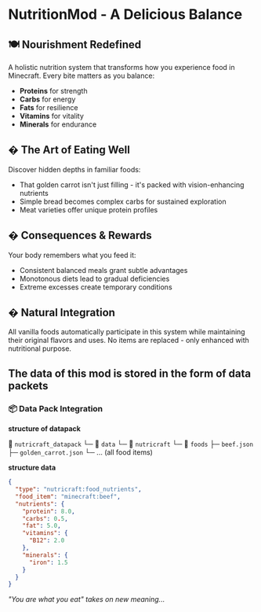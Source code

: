 # NutritionMod - A Delicious Balance

## 🍽️ Nourishment Redefined
A holistic nutrition system that transforms how you experience food in Minecraft. Every bite matters as you balance:

- **Proteins** for strength  
- **Carbs** for energy  
- **Fats** for resilience  
- **Vitamins** for vitality  
- **Minerals** for endurance  

## � The Art of Eating Well
Discover hidden depths in familiar foods:
- That golden carrot isn't just filling - it's packed with vision-enhancing nutrients
- Simple bread becomes complex carbs for sustained exploration
- Meat varieties offer unique protein profiles

## � Consequences & Rewards
Your body remembers what you feed it:
- Consistent balanced meals grant subtle advantages
- Monotonous diets lead to gradual deficiencies
- Extreme excesses create temporary conditions

## � Natural Integration
All vanilla foods automatically participate in this system while maintaining their original flavors and uses. No items are replaced - only enhanced with nutritional purpose.

## The data of this mod is stored in the form of data packets

### 📦 Data Pack Integration
**structure of datapack**

📂 `nutricraft_datapack`
└─ 📂 `data`
        └─ 📂 `nutricraft`
              └─ 📂 `foods`
                 ├─  `beef.json` 
                 ├─  `golden_carrot.json`
                 └─ ... (all food items)


**structure data**
```json
{
  "type": "nutricraft:food_nutrients",
  "food_item": "minecraft:beef",
  "nutrients": {
    "protein": 8.0,
    "carbs": 0.5,
    "fat": 5.0,
    "vitamins": {
      "B12": 2.0
    },
    "minerals": {
      "iron": 1.5
    }
  }
}
```

*"You are what you eat" takes on new meaning...*
